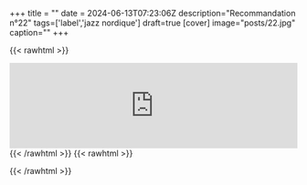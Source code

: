 +++
title = ""
date = 2024-06-13T07:23:06Z
description="Recommandation n°22"
tags=['label','jazz nordique']
draft=true
[cover]
image="posts/22.jpg"
caption=""
+++


{{< rawhtml >}}
<iframe width="100%" height="150" src="https://odesli.co/embed/?url=https%3A%2F%2Fartist.link%2Fporticoquartet&theme=light" frameborder="0" allowfullscreen sandbox="allow-same-origin allow-scripts allow-presentation allow-popups allow-popups-to-escape-sandbox" allow="clipboard-read; clipboard-write"></iframe>
{{< /rawhtml >}}
{{< rawhtml >}}

{{< /rawhtml >}}